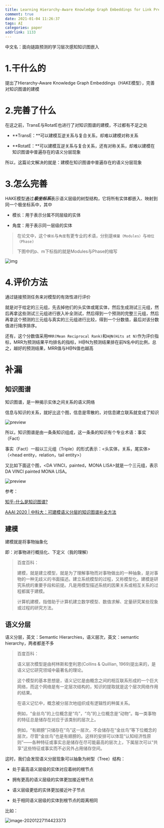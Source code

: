 ```yaml
---
title: Learning Hierarchy-Aware Knowledge Graph Embeddings for Link Prediction论文学习笔记
comment: true
date: 2021-01-04 11:26:37
tags: AI
categories: paper
addrlink: 1133
---
```


中文名：面向链路预测的学习层次感知知识图嵌入



# 1.干什么的

提出了Hierarchy-Aware Knowledge Graph Embeddings（HAKE模型），完善对知识图谱的建模



# 2.完善了什么

在这之前，TransE与RotatE也进行了对知识图谱的建模，不过都有不足之处

- **TransE：**可以建模互逆关系与复合关系，却难以建模对称关系
  
- **RotatE：**可以建模互逆关系与复合关系，还有对称关系，却难以建模在知识图谱中普遍存在的语义分层现象

所以，这篇论文解决的就是：建模在知识图谱中普遍存在的语义分层现象



# 3.怎么完善

HAKE模型通过***极坐标系***表示语义层级的树型结构，它将所有实体都嵌入、映射到同一个极坐标系中，其中

- 模长：用于表示分属不同层级的实体
  
- 角度：用于表示同一层级的实体

> 在论文中，这个`模长`与`角度`有更专业的术语，分别是`模量（Modules）`与`相位（Phase)`
>
> 下图中的p、m下标指的就是Modules与Phase的缩写

![img](./Learning-Hierarchy-Aware-Knowledge-Graph-Embeddings-for-Link-Prediction论文学习笔记/4.png)

# 4.评价方法

通过链接预测任务来对模型的有效性进行评价

就是对于给定的三元组，先去掉他们的头实体或尾实体，然后生成测试三元组，然后再拿这些测试三元组进行嵌入补全测试，然后得到一个预测的完整三元组，然后再拿这个预测的三元组与真实的三元组进行比较，得到一个分数值，最后对该分数值进行降序排序。

还有，这个分数值采用`MRR(Mean Reciprocal Rank)`和`H@N(Hits at N)`作为评价指标，MRR为预测结果平均排名的指标，H@N为预测结果排在前N名中的比例，总之，越好的预测结果，MRR值与H@N值也越高





# 补漏

## 知识图谱

知识图谱，是一种揭示实体之间关系的语义网络

信息与知识的关系，就好比这个图，信息是零散的，对信息建立联系就变成了知识

![preview](./Learning-Hierarchy-Aware-Knowledge-Graph-Embeddings-for-Link-Prediction论文学习笔记/1.jpg)

所以，知识图谱是由一条条知识组成，这一条条的知识有个专业术语：事实（Fact）

事实（Fact）一般以三元组（Triple）的形式表示：<头实体，关系，尾实体>（<head entity，relation，tail entity>）

又比如下面这个图，<DA VINCI，painted，MONA LISA>就是一个三元组，表示DA VINCI painted MONA LISA。

<div style="margin:0">

![preview](./Learning-Hierarchy-Aware-Knowledge-Graph-Embeddings-for-Link-Prediction论文学习笔记/2.jpeg)

</div>

参考：

[知乎-什么是知识图谱?](https://zhuanlan.zhihu.com/p/71128505)

[AAAI 2020 | 中科大：可建模语义分层的知识图谱补全方法](https://cloud.tencent.com/developer/article/1589421)

## 建模

建模就是将事物抽象化

即：对事物进行概括化、下定义（我的理解）

> 百度百科：
>
> 建模，就是建立模型，就是为了理解事物而对事物做出的一种抽象，是对事物的一种无歧义的书面描述。建立系统模型的过程，又称模型化。建模是研究系统的重要手段和前提。凡是用模型描述系统的因果关系或相互关系的过程都属于建模。
>
> 计算机建模，指借助于计算机建立数学模型、数值求解、定量研究某些现象或过程的研究方法。

## 语义分层

语义分层，英文：Semantic Hierarchies，语义层次，英文：semantic hierarchy，两者都差不多

> 百度百科：
>
> 语义层次模型是由柯林斯和奎利恩(Collins & Quillian, 1969)提出来的，是语义记忆研究领域中最著名的理论。
>
> 这个模型的基本思想是，语义记忆是由概念之间的相互联系形成的一个巨大网络，而这个网络是有一定层次结构的，知识的提取就是这个层次网络作用的结果。
>
> 在语义记忆中，概念被分层次地组织成有逻辑性的种属关系。
>
> 例如，“金丝鸟”的上位概念是“鸟”，“鸟”的上位概念是“动物”。每一类事物的特征总是储存在对应于该类别的层次上。
>
> 例如，“有翅膀”只储存在“鸟”这一层次，不会储存在“金丝鸟”等下位概念的层次，尽管“金丝鸟”也是有翅膀的。这样的安排可以体现“认知经济性原则”——各种特征或事实总是储存在尽可能最高的层次上，下属层次可以“共享”这些特征或事实而不必另外占用储存空间。

这时，我们会发现语义分层现象可以抽象为树型（Tree）结构：

- 处于最高语义层级的实体对应着树的根节点
  
- 拥有更高的语义层级的实体更加接近根节点
  
- 语义层级更低的实体更加接近叶子节点
  
- 处于相同语义层级的实体到根节点的距离相同

比如：

![image-20201227114423373](./Learning-Hierarchy-Aware-Knowledge-Graph-Embeddings-for-Link-Prediction论文学习笔记/3.png)


